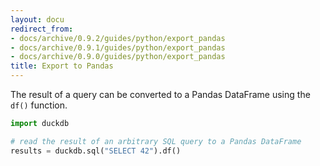 ```yaml
---
layout: docu
redirect_from:
- docs/archive/0.9.2/guides/python/export_pandas
- docs/archive/0.9.1/guides/python/export_pandas
- docs/archive/0.9.0/guides/python/export_pandas
title: Export to Pandas
---
```


The result of a query can be converted to a Pandas DataFrame using the `df()` function.


```python
import duckdb

# read the result of an arbitrary SQL query to a Pandas DataFrame
results = duckdb.sql("SELECT 42").df()
```